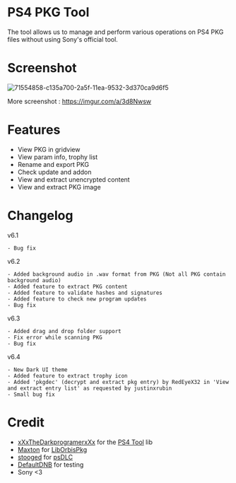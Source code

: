 # PS4 PKG Tool
The tool allows us to manage and perform various operations on PS4 PKG files without using Sony's official tool.

# Screenshot
![71554858-c135a700-2a5f-11ea-9532-3d370ca9d6f5](https://user-images.githubusercontent.com/36906814/71560451-1516af00-2aa5-11ea-9aa2-fcd5671630a8.png)

More screenshot : https://imgur.com/a/3d8Nwsw

# Features
- View PKG in gridview
- View param info, trophy list
- Rename and export PKG
- Check update and addon
- View and extract unencrypted content
- View and extract PKG image

# Changelog

v6.1

    - Bug fix
  
v6.2

    - Added background audio in .wav format from PKG (Not all PKG contain background audio)
    - Added feature to extract PKG content
    - Added feature to validate hashes and signatures
    - Added feature to check new program updates
    - Bug fix

v6.3

    - Added drag and drop folder support
    - Fix error while scanning PKG
    - Bug fix

v6.4

    - New Dark UI theme
    - Added feature to extract trophy icon
    - Added 'pkgdec' (decrypt and extract pkg entry) by RedEyeX32 in 'View and extract entry list' as requested by justinxrubin
    - Small bug fix

# Credit
- [xXxTheDarkprogramerxXx](https://github.com/xXxTheDarkprogramerxXx) for the [PS4 Tool](https://github.com/xXxTheDarkprogramerxXx/PS4_Tools) lib
- [Maxton](https://github.com/maxton) for [LibOrbisPkg](https://github.com/maxton/LibOrbisPkg)
- [stooged](https://github.com/stooged) for [psDLC](https://github.com/stooged/psDLC)
- [DefaultDNB](https://twitter.com/DefaultDNB) for testing
- Sony <3
